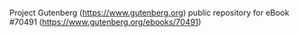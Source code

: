 Project Gutenberg (https://www.gutenberg.org) public repository for
eBook #70491 (https://www.gutenberg.org/ebooks/70491)
